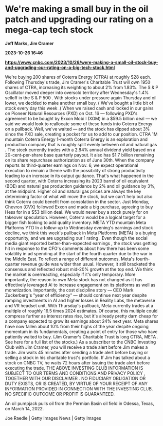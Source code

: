 # We're making a small buy in the oil patch and upgrading our rating on a mega-cap tech stock
**Jeff Marks, Jim Cramer**

**2023-10-26 16:46**

**https://www.cnbc.com/2023/10/26/were-making-a-small-oil-stock-buy-and-upgrading-our-rating-on-a-big-tech-stock.html**

We're buying 200 shares of Coterra Energy (CTRA) at roughly $28 each. Following Thursday's trade, Jim Cramer's Charitable Trust will own 1950 shares of CTRA, increasing its weighting to about 2% from 1.83%. The S & P Oscillator moved deeper into oversold territory after Wednesday's 1.4% selloff in the S & P 500 . With stocks under pressure again Thursday and oil lower, we decided to make another small buy. ( We've bought a little bit of stock every day this week .) When we raised cash and locked in our gains on Pioneer Natural Resources (PXD) on Oct. 16 — following PXD's agreement to be bought by Exxon Mobi l (XOM) in a $59.5 billion deal — we said we would look to reallocate some of these funds into Coterra Energy on a pullback. Well, we've waited — and the stock has dipped about 3% since the PXD sale, creating a pocket for us to add to our position. CTRA 1M mountain Coterra Energy 1-month Coterra Energy is an exploration and production company that is roughly split evenly between oil and natural gas . The stock currently trades with a 2.84% annual dividend yield based on a 20-cent-per-share base quarterly payout. It also has $1.7 billion remaining on its share repurchase authorization as of June 30th. When the company reports its third-quarter earnings on Nov. 6, we expect operational execution to remain a theme with the possibility of strong productivity leading to an increase in its output guidance. That's what happened in the second quarter, with Coterra increasing its 2023 barrel of oil equivalent (BOE) and natural gas production guidance by 2% and oil guidance by 3%, at the midpoint. Higher oil and natural gas prices are always the key determining factor of what will move the stock, but we can't help but also think Coterra could benefit from consolation in the sector. Just Monday, Chevron (CVX) followed Exxon and made a big purchase, agreeing to buy Hess for in a $53 billion deal. We would never buy a stock purely for on takeover speculation. However, Coterra would be a logical target for a bigger fish looking to add quality inventory. META YTD mountain Meta Platforms YTD In a follow-up to Wednesday evening's earnings and stock decline, we think this week's pullback in Meta Platforms (META) is a buying opportunity, and we are upgrading our 1 rating . Even though the social media giant reported better-than-expected earnings , the stock was getting hit in response to the CFO's comments about how there has been some volatility in ad spending at the start of the fourth quarter due to the war in the Middle East. To reflect a range of different outcomes, Meta's fourth-quarter revenue guide was wider than usual. However, it still bracketed the consensus and reflected robust mid-20% growth at the top end. We think the market is overreacting, especially if it's only temporary. More importantly, the reason to own Meta stock has not changed as it has effectively leveraged AI to increase engagement on its platforms as well as monetization. Importantly, the cost discipline story — CEO Mark Zuckerberg's "year of efficiency" — should continue next year despite ramping investments in AI and higher losses in Reality Labs, the metaverse and VR headset unit. With Thursday's pullback, Meta currently trades at a multiple of roughly 16.5 times 2024 estimates. Of course, this multiple could compress further as interest rates rise, but it's already pretty darn cheap for a company expected to grow its earnings about 24% next year. Meta shares have now fallen about 10% from their highs of the year despite ongoing momentum in its fundamentals, creating a point of entry for those who have patiently waited to buy. (Jim Cramer's Charitable Trust is long CTRA, META . See here for a full list of the stocks.) As a subscriber to the CNBC Investing Club with Jim Cramer, you will receive a trade alert before Jim makes a trade. Jim waits 45 minutes after sending a trade alert before buying or selling a stock in his charitable trust's portfolio. If Jim has talked about a stock on CNBC TV, he waits 72 hours after issuing the trade alert before executing the trade. THE ABOVE INVESTING CLUB INFORMATION IS SUBJECT TO OUR TERMS AND CONDITIONS AND PRIVACY POLICY , TOGETHER WITH OUR DISCLAIMER . NO FIDUCIARY OBLIGATION OR DUTY EXISTS, OR IS CREATED, BY VIRTUE OF YOUR RECEIPT OF ANY INFORMATION PROVIDED IN CONNECTION WITH THE INVESTING CLUB. NO SPECIFIC OUTCOME OR PROFIT IS GUARANTEED.

An oil pumpjack pulls oil from the Permian Basin oil field in Odessa, Texas, on March 14, 2022.

Joe Raedle | Getty Images News | Getty Images